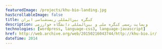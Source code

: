 ```yaml
---
featuredImage: /projects/khu-bio-landing.jpg
hasScrollableImage: false
title: کنگره بین‌المللی زیست‌شناسی ایران
description: وبسایت رسمی کنگره ملی و بین‌المللی دانشگاه خوارزمی
technologies: [wordpress, language-css3, language-javascript]
href: http://web.archive.org/web/20150216043744/http://khu-bio.ir/
dateTime: 2014
---
```


